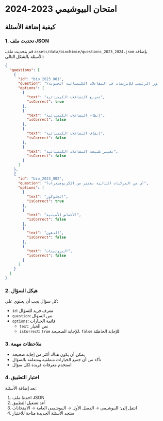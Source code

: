# امتحان البيوشيمي 2023-2024

## كيفية إضافة الأسئلة

### 1. تحديث ملف JSON
قم بتحديث ملف `assets/data/biochimie/questions_2023_2024.json` بإضافة الأسئلة بالشكل التالي:

```json
{
  "questions": [
    {
      "id": "bio_2023_001",
      "question": "ما هو الدور الرئيسي للإنزيمات في التفاعلات الكيميائية الحيوية؟",
      "options": [
        {
          "text": "تسريع التفاعلات الكيميائية",
          "isCorrect": true
        },
        {
          "text": "إبطاء التفاعلات الكيميائية",
          "isCorrect": false
        },
        {
          "text": "إيقاف التفاعلات الكيميائية",
          "isCorrect": false
        },
        {
          "text": "تغيير طبيعة التفاعلات الكيميائية",
          "isCorrect": false
        }
      ]
    },
    {
      "id": "bio_2023_002",
      "question": "أي من المركبات التالية يعتبر من الكربوهيدرات؟",
      "options": [
        {
          "text": "الجلوكوز",
          "isCorrect": true
        },
        {
          "text": "الأحماض الأمينية",
          "isCorrect": false
        },
        {
          "text": "الدهون",
          "isCorrect": false
        },
        {
          "text": "البروتينات",
          "isCorrect": false
        }
      ]
    }
  ]
}
```

### 2. هيكل السؤال
كل سؤال يجب أن يحتوي على:
- `id`: معرف فريد للسؤال
- `question`: نص السؤال
- `options`: قائمة الخيارات
  - `text`: نص الخيار
  - `isCorrect`: `true` للإجابة الصحيحة، `false` للإجابة الخاطئة

### 3. ملاحظات مهمة
- يمكن أن يكون هناك أكثر من إجابة صحيحة
- تأكد من أن جميع الخيارات منطقية ومتعلقة بالسؤال
- استخدم معرفات فريدة لكل سؤال

### 4. اختبار التطبيق
بعد إضافة الأسئلة:
1. احفظ ملف JSON
2. أعد تشغيل التطبيق
3. انتقل إلى: البيوشيمي → الفصل الأول → البيوشيمي العامة → الامتحانات
4. ستجد الأسئلة الجديدة متاحة للاختبار 